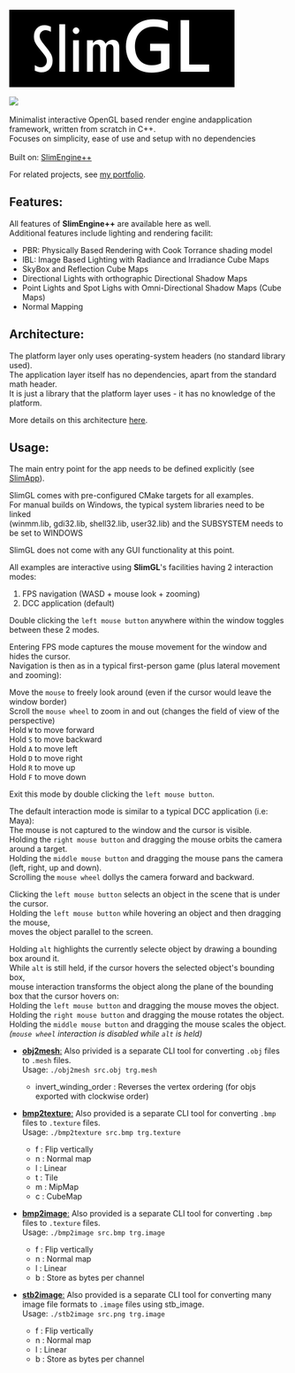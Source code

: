 <img src="SlimGL_logo.png" alt="SlimGL_logo"><br>

<img src="SlimGL.gif"><br>

Minimalist interactive OpenGL based render engine andapplication framework, written from scratch in C++.<br>
Focuses on simplicity, ease of use and setup with no dependencies<br>
<br>
Built on: [SlimEngine++](https://github.com/HardCoreCodin/SlimEngineCpp) <br>

For related projects, see [my portfolio](https://hardcorecodin.com/portfolio).<br>

Features:
-
All features of <b>SlimEngine++</b> are available here as well.<br>
Additional features include lighting and rendering facilit:<br>
- PBR: Physically Based Rendering with Cook Torrance shading model
- IBL: Image Based Lighting with Radiance and Irradiance Cube Maps
- SkyBox and Reflection Cube Maps
- Directional Lights with orthographic Directional Shadow Maps
- Point Lights and Spot Lighs with Omni-Directional Shadow Maps (Cube Maps)
- Normal Mapping

Architecture:
-
The platform layer only uses operating-system headers (no standard library used).<br>
The application layer itself has no dependencies, apart from the standard math header.<br>
It is just a library that the platform layer uses - it has no knowledge of the platform.<br>

More details on this architecture [here](https://youtu.be/Ev_TeQmus68).

Usage:
-
The main entry point for the app needs to be defined explicitly (see [SlimApp](https://github.com/HardCoreCodin/SlimApp)). <br>

SlimGL comes with pre-configured CMake targets for all examples.<br>
For manual builds on Windows, the typical system libraries need to be linked<br>
(winmm.lib, gdi32.lib, shell32.lib, user32.lib) and the SUBSYSTEM needs to be set to WINDOWS<br>

SlimGL does not come with any GUI functionality at this point.<br>

All examples are interactive using <b>SlimGL</b>'s facilities having 2 interaction modes:
1. FPS navigation (WASD + mouse look + zooming)<br>
2. DCC application (default)<br>

Double clicking the `left mouse button` anywhere within the window toggles between these 2 modes.<btr>

Entering FPS mode captures the mouse movement for the window and hides the cursor.<br>
Navigation is then as in a typical first-person game (plus lateral movement and zooming):<br>

Move the `mouse` to freely look around (even if the cursor would leave the window border)<br>
Scroll the `mouse wheel` to zoom in and out (changes the field of view of the perspective)<br>
Hold `W` to move forward<br>
Hold `S` to move backward<br>
Hold `A` to move left<br>
Hold `D` to move right<br>
Hold `R` to move up<br>
Hold `F` to move down<br>

Exit this mode by double clicking the `left mouse button`.

The default interaction mode is similar to a typical DCC application (i.e: Maya):<br>
The mouse is not captured to the window and the cursor is visible.<br>
Holding the `right mouse button` and dragging the mouse orbits the camera around a target.<br>
Holding the `middle mouse button` and dragging the mouse pans the camera (left, right, up and down).<br>
Scrolling the `mouse wheel` dollys the camera forward and backward.<br>

Clicking the `left mouse button` selects an object in the scene that is under the cursor.<br>
Holding the `left mouse button` while hovering an object and then dragging the mouse,<br>
moves the object parallel to the screen.<br>

Holding `alt` highlights the currently selecte object by drawing a bounding box around it.<br>
While `alt` is still held, if the cursor hovers the selected object's bounding box,<br>
mouse interaction transforms the object along the plane of the bounding box that the cursor hovers on:<br>
Holding the `left mouse button` and dragging the mouse moves the object.<br>
Holding the `right mouse button` and dragging the mouse rotates the object.<br>
Holding the `middle mouse button` and dragging the mouse scales the object.<br>
<i>(`mouse wheel` interaction is disabled while `alt` is held)</i><br>

* <b><u>obj2mesh</b>:</u> Also privided is a separate CLI tool for converting `.obj` files to `.mesh` files.<br>
  Usage: `./obj2mesh src.obj trg.mesh`<br>
  - invert_winding_order : Reverses the vertex ordering (for objs exported with clockwise order)<br>

* <b><u>bmp2texture</b>:</u> Also provided is a separate CLI tool for converting `.bmp` files to `.texture` files.<br>
  Usage: `./bmp2texture src.bmp trg.texture`<br>
  - f : Flip vertically<br>
  - n : Normal map<br>
  - l : Linear<br>
  - t : Tile<br>
  - m : MipMap<br>
  - c : CubeMap<br>

* <b><u>bmp2image</b>:</u> Also provided is a separate CLI tool for converting `.bmp` files to `.texture` files.<br>
  Usage: `./bmp2image src.bmp trg.image`<br>
  - f : Flip vertically<br>
  - n : Normal map<br>
  - l : Linear<br>
  - b : Store as bytes per channel<br>

* <b><u>stb2image</b>:</u> Also provided is a separate CLI tool for converting many image file formats to `.image` files using stb_image.<br>
  Usage: `./stb2image src.png trg.image`<br>
  - f : Flip vertically<br>
  - n : Normal map<br>
  - l : Linear<br>
  - b : Store as bytes per channel<br>
